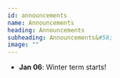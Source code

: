 ```yaml
---
id: announcements
name: Announcements
heading: Announcements
subheading: Announcements&#58;
image: ""
---
```

 - **Jan 06**: Winter term starts! 
